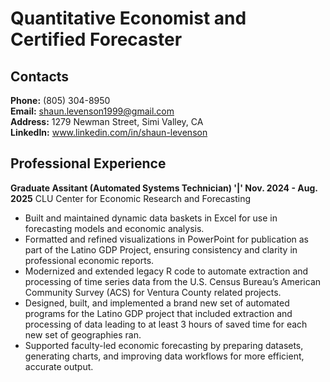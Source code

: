 # Quantitative Economist and Certified Forecaster

## Contacts
**Phone:** (805) 304-8950 <br>
**Email:** shaun.levenson1999@gmail.com <br>
**Address:** 1279 Newman Street, Simi Valley, CA <br>
**LinkedIn:** www.linkedin.com/in/shaun-levenson

## Professional Experience
**Graduate Assitant (Automated Systems Technician) '|' Nov. 2024 - Aug. 2025**
CLU Center for Economic Research and Forecasting
- Built and maintained dynamic data baskets in Excel for use in forecasting models and economic analysis.
- Formatted and refined visualizations in PowerPoint for publication as part of the Latino GDP Project, ensuring consistency and clarity in professional economic reports.
- Modernized and extended legacy R code to automate extraction and processing of time series data from the U.S. Census Bureau’s American Community Survey (ACS) for Ventura County related projects.
- Designed, built, and implemented a brand new set of automated programs for the Latino GDP project that included extraction and processing of data leading to at least 3 hours of saved time for each new set of geographies ran.
- Supported faculty-led economic forecasting by preparing datasets, generating charts, and improving data workflows for more efficient, accurate output.
